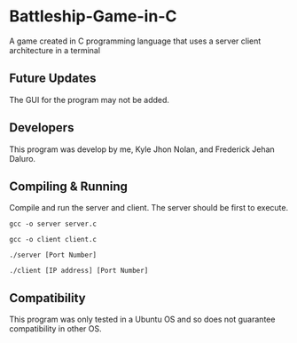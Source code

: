 # Battleship-Game-in-C

A game created in C programming language that uses a server client architecture in a terminal

## Future Updates
The GUI for the program may not be added.

## Developers
This program was develop by me, Kyle Jhon Nolan, and Frederick Jehan Daluro.

## Compiling & Running
Compile and run the server and client. The server should be first to execute.

`gcc -o server server.c`

`gcc -o client client.c`

`./server [Port Number]`

`./client [IP address] [Port Number]`

## Compatibility
This program was only tested in a Ubuntu OS and so does not guarantee compatibility in other OS.
